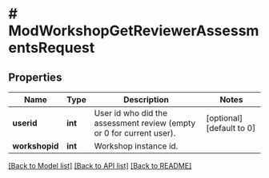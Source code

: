# # ModWorkshopGetReviewerAssessmentsRequest

## Properties

Name | Type | Description | Notes
------------ | ------------- | ------------- | -------------
**userid** | **int** | User id who did the assessment review (empty or 0 for current user). | [optional] [default to 0]
**workshopid** | **int** | Workshop instance id. |

[[Back to Model list]](../../README.md#models) [[Back to API list]](../../README.md#endpoints) [[Back to README]](../../README.md)
